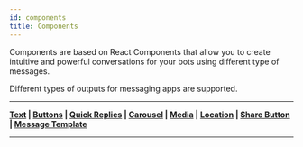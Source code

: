 ```yaml
---
id: components
title: Components
---
```


Components are based on React Components that allow you to create intuitive and powerful conversations for your bots using different type of messages. 

Different types of outputs for messaging apps are supported.

---

**[Text](text) | [Buttons](buttons)  | [Quick Replies](replies) | [Carousel](carousel) | [Media](media) | [Location](location) | [Share Button](sharebutton) | [Message Template](messagetemplate)** 

---
